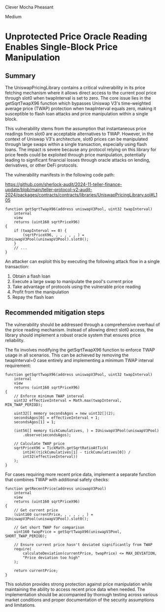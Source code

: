 Clever Mocha Pheasant

Medium

# Unprotected Price Oracle Reading Enables Single-Block Price Manipulation

## Summary

The UniswapPricingLibrary contains a critical vulnerability in its price fetching mechanism where it allows direct access to the current pool price through slot0 when twapInterval is set to zero. The core issue lies in the getSqrtTwapX96 function which bypasses Uniswap V3's time-weighted average price (TWAP) protection when twapInterval equals zero, making it susceptible to flash loan attacks and price manipulation within a single block.

This vulnerability stems from the assumption that instantaneous price readings from slot0 are acceptable alternatives to TWAP. However, in the context of Uniswap V3's architecture, slot0 prices can be manipulated through large swaps within a single transaction, especially using flash loans. The impact is severe because any protocol relying on this library for price feeds could be exploited through price manipulation, potentially leading to significant financial losses through oracle attacks on lending, derivatives, or other DeFi protocols.

The vulnerability manifests in the following code path:

https://github.com/sherlock-audit/2024-11-teller-finance-update/blob/main/teller-protocol-v2-audit-2024/packages/contracts/contracts/libraries/UniswapPricingLibrary.sol#L105

```solidity
function getSqrtTwapX96(address uniswapV3Pool, uint32 twapInterval)
    internal
    view
    returns (uint160 sqrtPriceX96)
{
    if (twapInterval == 0) {
        (sqrtPriceX96, , , , , , ) = IUniswapV3Pool(uniswapV3Pool).slot0();
    }
    // ...
}
```

An attacker can exploit this by executing the following attack flow in a single transaction:
1. Obtain a flash loan
2. Execute a large swap to manipulate the pool's current price
3. Take advantage of protocols using the vulnerable price reading
4. Profit from the manipulation
5. Repay the flash loan

## Recommended mitigation steps
The vulnerability should be addressed through a comprehensive overhaul of the price reading mechanism. Instead of allowing direct slot0 access, the library should implement a robust oracle system that ensures price reliability.

The fix involves modifying the getSqrtTwapX96 function to enforce TWAP usage in all scenarios. This can be achieved by removing the twapInterval=0 case entirely and implementing a minimum TWAP interval requirement:

```solidity
function getSqrtTwapX96(address uniswapV3Pool, uint32 twapInterval)
    internal
    view
    returns (uint160 sqrtPriceX96)
{
    // Enforce minimum TWAP interval
    uint32 effectiveInterval = Math.max(twapInterval, MIN_TWAP_PERIOD);
    
    uint32[] memory secondsAgos = new uint32[](2);
    secondsAgos[0] = effectiveInterval + 1;
    secondsAgos[1] = 1;
    
    (int56[] memory tickCumulatives, ) = IUniswapV3Pool(uniswapV3Pool)
        .observe(secondsAgos);
        
    // Calculate TWAP price
    sqrtPriceX96 = TickMath.getSqrtRatioAtTick(
        int24((tickCumulatives[1] - tickCumulatives[0]) / 
        int32(effectiveInterval))
    );
}
```

For cases requiring more recent price data, implement a separate function that combines TWAP with additional safety checks:

```solidity
function getRecentPrice(address uniswapV3Pool)
    internal
    view
    returns (uint160 sqrtPriceX96)
{
    // Get current price
    (uint160 currentPrice, , , , , , ) = IUniswapV3Pool(uniswapV3Pool).slot0();
    
    // Get short TWAP for comparison
    uint160 twapPrice = getSqrtTwapX96(uniswapV3Pool, SHORT_TWAP_PERIOD);
    
    // Ensure current price hasn't deviated significantly from TWAP
    require(
        calculateDeviation(currentPrice, twapPrice) <= MAX_DEVIATION,
        "Price deviation too high"
    );
    
    return currentPrice;
}
```

This solution provides strong protection against price manipulation while maintaining the ability to access recent price data when needed. The implementation should be accompanied by thorough testing across various market conditions and proper documentation of the security assumptions and limitations.